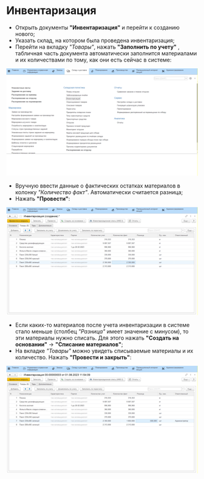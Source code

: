 # Инвентаризация

-   Открыть документы **"Инвентаризация"** и перейти к созданию нового;
-   Указать склад, на котором была проведена инвентаризация;
-   Перейти на вкладку *"Товары"*, нажать **"Заполнить по учету"** , табличная
    часть документа автоматически заполнится материалами и их
    количествами по тому, как они есть сейчас в системе:

![](Inventory.assets/1.gif)

-   Вручную ввести данные о фактических остатках материалов в колонку
    *"Количество факт"*. Автоматически считается разница;     
-   Нажать **"Провести"**:

![](Inventory.assets/2.gif)

-   Если каких-то материалов после учета инвентаризации в системе стало
    меньше (столбец *"Разница"* имеет значение с минусом), то эти
    материалы нужно списать. Для этого нажать **"Создать на основании"** -\>
    **"Списание материалов"**;
-   На вкладке *"Товары"* можно увидеть списываемые материалы и их
    количество. Нажать **"Провести и закрыть"**:  

![](Inventory.assets/3.gif)
